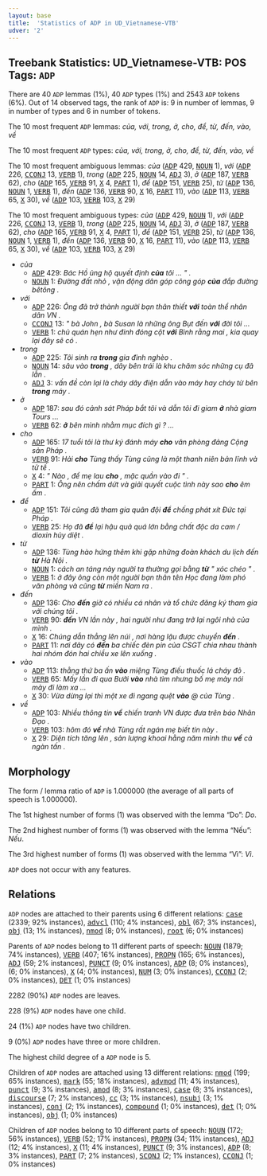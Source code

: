 ```yaml
---
layout: base
title:  'Statistics of ADP in UD_Vietnamese-VTB'
udver: '2'
---
```


## Treebank Statistics: UD_Vietnamese-VTB: POS Tags: `ADP`

There are 40 `ADP` lemmas (1%), 40 `ADP` types (1%) and 2543 `ADP` tokens (6%).
Out of 14 observed tags, the rank of `ADP` is: 9 in number of lemmas, 9 in number of types and 6 in number of tokens.

The 10 most frequent `ADP` lemmas: <em>của, với, trong, ở, cho, để, từ, đến, vào, về</em>

The 10 most frequent `ADP` types:  <em>của, với, trong, ở, cho, để, từ, đến, vào, về</em>

The 10 most frequent ambiguous lemmas: <em>của</em> (<tt><a href="vi_vtb-pos-ADP.html">ADP</a></tt> 429, <tt><a href="vi_vtb-pos-NOUN.html">NOUN</a></tt> 1), <em>với</em> (<tt><a href="vi_vtb-pos-ADP.html">ADP</a></tt> 226, <tt><a href="vi_vtb-pos-CCONJ.html">CCONJ</a></tt> 13, <tt><a href="vi_vtb-pos-VERB.html">VERB</a></tt> 1), <em>trong</em> (<tt><a href="vi_vtb-pos-ADP.html">ADP</a></tt> 225, <tt><a href="vi_vtb-pos-NOUN.html">NOUN</a></tt> 14, <tt><a href="vi_vtb-pos-ADJ.html">ADJ</a></tt> 3), <em>ở</em> (<tt><a href="vi_vtb-pos-ADP.html">ADP</a></tt> 187, <tt><a href="vi_vtb-pos-VERB.html">VERB</a></tt> 62), <em>cho</em> (<tt><a href="vi_vtb-pos-ADP.html">ADP</a></tt> 165, <tt><a href="vi_vtb-pos-VERB.html">VERB</a></tt> 91, <tt><a href="vi_vtb-pos-X.html">X</a></tt> 4, <tt><a href="vi_vtb-pos-PART.html">PART</a></tt> 1), <em>để</em> (<tt><a href="vi_vtb-pos-ADP.html">ADP</a></tt> 151, <tt><a href="vi_vtb-pos-VERB.html">VERB</a></tt> 25), <em>từ</em> (<tt><a href="vi_vtb-pos-ADP.html">ADP</a></tt> 136, <tt><a href="vi_vtb-pos-NOUN.html">NOUN</a></tt> 1, <tt><a href="vi_vtb-pos-VERB.html">VERB</a></tt> 1), <em>đến</em> (<tt><a href="vi_vtb-pos-ADP.html">ADP</a></tt> 136, <tt><a href="vi_vtb-pos-VERB.html">VERB</a></tt> 90, <tt><a href="vi_vtb-pos-X.html">X</a></tt> 16, <tt><a href="vi_vtb-pos-PART.html">PART</a></tt> 11), <em>vào</em> (<tt><a href="vi_vtb-pos-ADP.html">ADP</a></tt> 113, <tt><a href="vi_vtb-pos-VERB.html">VERB</a></tt> 65, <tt><a href="vi_vtb-pos-X.html">X</a></tt> 30), <em>về</em> (<tt><a href="vi_vtb-pos-ADP.html">ADP</a></tt> 103, <tt><a href="vi_vtb-pos-VERB.html">VERB</a></tt> 103, <tt><a href="vi_vtb-pos-X.html">X</a></tt> 29)

The 10 most frequent ambiguous types:  <em>của</em> (<tt><a href="vi_vtb-pos-ADP.html">ADP</a></tt> 429, <tt><a href="vi_vtb-pos-NOUN.html">NOUN</a></tt> 1), <em>với</em> (<tt><a href="vi_vtb-pos-ADP.html">ADP</a></tt> 226, <tt><a href="vi_vtb-pos-CCONJ.html">CCONJ</a></tt> 13, <tt><a href="vi_vtb-pos-VERB.html">VERB</a></tt> 1), <em>trong</em> (<tt><a href="vi_vtb-pos-ADP.html">ADP</a></tt> 225, <tt><a href="vi_vtb-pos-NOUN.html">NOUN</a></tt> 14, <tt><a href="vi_vtb-pos-ADJ.html">ADJ</a></tt> 3), <em>ở</em> (<tt><a href="vi_vtb-pos-ADP.html">ADP</a></tt> 187, <tt><a href="vi_vtb-pos-VERB.html">VERB</a></tt> 62), <em>cho</em> (<tt><a href="vi_vtb-pos-ADP.html">ADP</a></tt> 165, <tt><a href="vi_vtb-pos-VERB.html">VERB</a></tt> 91, <tt><a href="vi_vtb-pos-X.html">X</a></tt> 4, <tt><a href="vi_vtb-pos-PART.html">PART</a></tt> 1), <em>để</em> (<tt><a href="vi_vtb-pos-ADP.html">ADP</a></tt> 151, <tt><a href="vi_vtb-pos-VERB.html">VERB</a></tt> 25), <em>từ</em> (<tt><a href="vi_vtb-pos-ADP.html">ADP</a></tt> 136, <tt><a href="vi_vtb-pos-NOUN.html">NOUN</a></tt> 1, <tt><a href="vi_vtb-pos-VERB.html">VERB</a></tt> 1), <em>đến</em> (<tt><a href="vi_vtb-pos-ADP.html">ADP</a></tt> 136, <tt><a href="vi_vtb-pos-VERB.html">VERB</a></tt> 90, <tt><a href="vi_vtb-pos-X.html">X</a></tt> 16, <tt><a href="vi_vtb-pos-PART.html">PART</a></tt> 11), <em>vào</em> (<tt><a href="vi_vtb-pos-ADP.html">ADP</a></tt> 113, <tt><a href="vi_vtb-pos-VERB.html">VERB</a></tt> 65, <tt><a href="vi_vtb-pos-X.html">X</a></tt> 30), <em>về</em> (<tt><a href="vi_vtb-pos-ADP.html">ADP</a></tt> 103, <tt><a href="vi_vtb-pos-VERB.html">VERB</a></tt> 103, <tt><a href="vi_vtb-pos-X.html">X</a></tt> 29)


* <em>của</em>
  * <tt><a href="vi_vtb-pos-ADP.html">ADP</a></tt> 429: <em>Bác Hồ ủng hộ quyết định <b>của</b> tôi ... " .</em>
  * <tt><a href="vi_vtb-pos-NOUN.html">NOUN</a></tt> 1: <em>Đường đất nhỏ , vận động dân góp công góp <b>của</b> đắp đường bêtông .</em>
* <em>với</em>
  * <tt><a href="vi_vtb-pos-ADP.html">ADP</a></tt> 226: <em>Ông đã trở thành người bạn thân thiết <b>với</b> toàn thể nhân dân VN .</em>
  * <tt><a href="vi_vtb-pos-CCONJ.html">CCONJ</a></tt> 13: <em>" bà John , bà Susan là những ông Bụt đến <b>với</b> đời tôi ...</em>
  * <tt><a href="vi_vtb-pos-VERB.html">VERB</a></tt> 1: <em>chủ quán hẹn như đinh đóng cột <b>với</b> Bình rằng mai , kia quay lại đây sẽ có .</em>
* <em>trong</em>
  * <tt><a href="vi_vtb-pos-ADP.html">ADP</a></tt> 225: <em>Tôi sinh ra <b>trong</b> gia đình nghèo .</em>
  * <tt><a href="vi_vtb-pos-NOUN.html">NOUN</a></tt> 14: <em>sâu vào <b>trong</b> , dãy bên trái là khu chăm sóc những cụ đã lẫn .</em>
  * <tt><a href="vi_vtb-pos-ADJ.html">ADJ</a></tt> 3: <em>vấn đề còn lại là cháy dây điện dẫn vào máy hay cháy từ bên <b>trong</b> máy .</em>
* <em>ở</em>
  * <tt><a href="vi_vtb-pos-ADP.html">ADP</a></tt> 187: <em>sau đó cảnh sát Pháp bắt tôi và dẫn tôi đi giam <b>ở</b> nhà giam Tours ...</em>
  * <tt><a href="vi_vtb-pos-VERB.html">VERB</a></tt> 62: <em><b>ở</b> bên mình nhằm mục đích gì ? ...</em>
* <em>cho</em>
  * <tt><a href="vi_vtb-pos-ADP.html">ADP</a></tt> 165: <em>17 tuổi tôi là thư ký đánh máy <b>cho</b> văn phòng đảng Cộng sản Pháp .</em>
  * <tt><a href="vi_vtb-pos-VERB.html">VERB</a></tt> 91: <em>Hải <b>cho</b> Tùng thấy Tùng cũng là một thanh niên bản lĩnh và tử tế .</em>
  * <tt><a href="vi_vtb-pos-X.html">X</a></tt> 4: <em>" Nào , để mẹ lau <b>cho</b> , mặc quần vào đi " .</em>
  * <tt><a href="vi_vtb-pos-PART.html">PART</a></tt> 1: <em>Ông nên chấm dứt và giải quyết cuộc tình này sao <b>cho</b> êm ấm .</em>
* <em>để</em>
  * <tt><a href="vi_vtb-pos-ADP.html">ADP</a></tt> 151: <em>Tôi cũng đã tham gia quân đội <b>để</b> chống phát xít Đức tại Pháp .</em>
  * <tt><a href="vi_vtb-pos-VERB.html">VERB</a></tt> 25: <em>Họ đã <b>để</b> lại hậu quả quá lớn bằng chất độc da cam / dioxin hủy diệt .</em>
* <em>từ</em>
  * <tt><a href="vi_vtb-pos-ADP.html">ADP</a></tt> 136: <em>Tùng hào hứng thêm khi gặp những đoàn khách du lịch đến <b>từ</b> Hà Nội .</em>
  * <tt><a href="vi_vtb-pos-NOUN.html">NOUN</a></tt> 1: <em>cách an táng này người ta thường gọi bằng <b>từ</b> " xóc chéo " .</em>
  * <tt><a href="vi_vtb-pos-VERB.html">VERB</a></tt> 1: <em>ở đây ông còn một người bạn thân tên Học đang làm phó văn phòng và cũng <b>từ</b> miền Nam ra .</em>
* <em>đến</em>
  * <tt><a href="vi_vtb-pos-ADP.html">ADP</a></tt> 136: <em>Cho <b>đến</b> giờ có nhiều cá nhân và tổ chức đăng ký tham gia với chúng tôi .</em>
  * <tt><a href="vi_vtb-pos-VERB.html">VERB</a></tt> 90: <em><b>đến</b> VN lần này , hai người như đang trở lại ngôi nhà của mình .</em>
  * <tt><a href="vi_vtb-pos-X.html">X</a></tt> 16: <em>Chúng dẫn thẳng lên núi , nơi hàng lậu được chuyển <b>đến</b> .</em>
  * <tt><a href="vi_vtb-pos-PART.html">PART</a></tt> 11: <em>nơi đây có <b>đến</b> ba chiếc đèn pin của CSGT chia nhau thành hai nhóm đón hai chiều xe lên xuống .</em>
* <em>vào</em>
  * <tt><a href="vi_vtb-pos-ADP.html">ADP</a></tt> 113: <em>thằng thứ ba ấn <b>vào</b> miệng Tùng điếu thuốc lá cháy đỏ .</em>
  * <tt><a href="vi_vtb-pos-VERB.html">VERB</a></tt> 65: <em>Mấy lần đi qua Bưởi <b>vào</b> nhà tìm nhưng bố mẹ mày nói mày đi làm xa ...</em>
  * <tt><a href="vi_vtb-pos-X.html">X</a></tt> 30: <em>Vừa dừng lại thì một xe đi ngang quệt <b>vào</b> @ của Tùng .</em>
* <em>về</em>
  * <tt><a href="vi_vtb-pos-ADP.html">ADP</a></tt> 103: <em>Nhiều thông tin <b>về</b> chiến tranh VN được đưa trên báo Nhân Đạo .</em>
  * <tt><a href="vi_vtb-pos-VERB.html">VERB</a></tt> 103: <em>hôm đó <b>về</b> nhà Tùng rất ngán mẹ biết tin này .</em>
  * <tt><a href="vi_vtb-pos-X.html">X</a></tt> 29: <em>Diện tích tăng lên , sản lượng khoai hằng năm mình thu <b>về</b> cả ngàn tấn .</em>

## Morphology

The form / lemma ratio of `ADP` is 1.000000 (the average of all parts of speech is 1.000000).

The 1st highest number of forms (1) was observed with the lemma “Do”: <em>Do</em>.

The 2nd highest number of forms (1) was observed with the lemma “Nếu”: <em>Nếu</em>.

The 3rd highest number of forms (1) was observed with the lemma “Vì”: <em>Vì</em>.

`ADP` does not occur with any features.


## Relations

`ADP` nodes are attached to their parents using 6 different relations: <tt><a href="vi_vtb-dep-case.html">case</a></tt> (2339; 92% instances), <tt><a href="vi_vtb-dep-advcl.html">advcl</a></tt> (110; 4% instances), <tt><a href="vi_vtb-dep-obl.html">obl</a></tt> (67; 3% instances), <tt><a href="vi_vtb-dep-obj.html">obj</a></tt> (13; 1% instances), <tt><a href="vi_vtb-dep-nmod.html">nmod</a></tt> (8; 0% instances), <tt><a href="vi_vtb-dep-root.html">root</a></tt> (6; 0% instances)

Parents of `ADP` nodes belong to 11 different parts of speech: <tt><a href="vi_vtb-pos-NOUN.html">NOUN</a></tt> (1879; 74% instances), <tt><a href="vi_vtb-pos-VERB.html">VERB</a></tt> (407; 16% instances), <tt><a href="vi_vtb-pos-PROPN.html">PROPN</a></tt> (165; 6% instances), <tt><a href="vi_vtb-pos-ADJ.html">ADJ</a></tt> (59; 2% instances), <tt><a href="vi_vtb-pos-PUNCT.html">PUNCT</a></tt> (9; 0% instances), <tt><a href="vi_vtb-pos-ADP.html">ADP</a></tt> (8; 0% instances),  (6; 0% instances), <tt><a href="vi_vtb-pos-X.html">X</a></tt> (4; 0% instances), <tt><a href="vi_vtb-pos-NUM.html">NUM</a></tt> (3; 0% instances), <tt><a href="vi_vtb-pos-CCONJ.html">CCONJ</a></tt> (2; 0% instances), <tt><a href="vi_vtb-pos-DET.html">DET</a></tt> (1; 0% instances)

2282 (90%) `ADP` nodes are leaves.

228 (9%) `ADP` nodes have one child.

24 (1%) `ADP` nodes have two children.

9 (0%) `ADP` nodes have three or more children.

The highest child degree of a `ADP` node is 5.

Children of `ADP` nodes are attached using 13 different relations: <tt><a href="vi_vtb-dep-nmod.html">nmod</a></tt> (199; 65% instances), <tt><a href="vi_vtb-dep-mark.html">mark</a></tt> (55; 18% instances), <tt><a href="vi_vtb-dep-advmod.html">advmod</a></tt> (11; 4% instances), <tt><a href="vi_vtb-dep-punct.html">punct</a></tt> (9; 3% instances), <tt><a href="vi_vtb-dep-amod.html">amod</a></tt> (8; 3% instances), <tt><a href="vi_vtb-dep-case.html">case</a></tt> (8; 3% instances), <tt><a href="vi_vtb-dep-discourse.html">discourse</a></tt> (7; 2% instances), <tt><a href="vi_vtb-dep-cc.html">cc</a></tt> (3; 1% instances), <tt><a href="vi_vtb-dep-nsubj.html">nsubj</a></tt> (3; 1% instances), <tt><a href="vi_vtb-dep-conj.html">conj</a></tt> (2; 1% instances), <tt><a href="vi_vtb-dep-compound.html">compound</a></tt> (1; 0% instances), <tt><a href="vi_vtb-dep-det.html">det</a></tt> (1; 0% instances), <tt><a href="vi_vtb-dep-obj.html">obj</a></tt> (1; 0% instances)

Children of `ADP` nodes belong to 10 different parts of speech: <tt><a href="vi_vtb-pos-NOUN.html">NOUN</a></tt> (172; 56% instances), <tt><a href="vi_vtb-pos-VERB.html">VERB</a></tt> (52; 17% instances), <tt><a href="vi_vtb-pos-PROPN.html">PROPN</a></tt> (34; 11% instances), <tt><a href="vi_vtb-pos-ADJ.html">ADJ</a></tt> (12; 4% instances), <tt><a href="vi_vtb-pos-X.html">X</a></tt> (11; 4% instances), <tt><a href="vi_vtb-pos-PUNCT.html">PUNCT</a></tt> (9; 3% instances), <tt><a href="vi_vtb-pos-ADP.html">ADP</a></tt> (8; 3% instances), <tt><a href="vi_vtb-pos-PART.html">PART</a></tt> (7; 2% instances), <tt><a href="vi_vtb-pos-SCONJ.html">SCONJ</a></tt> (2; 1% instances), <tt><a href="vi_vtb-pos-CCONJ.html">CCONJ</a></tt> (1; 0% instances)

